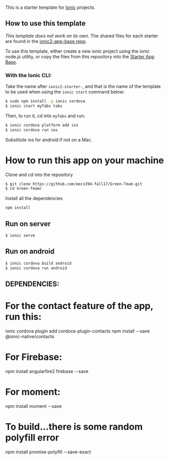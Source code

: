 This is a starter template for [Ionic](http://ionicframework.com/docs/) projects.

## How to use this template

*This template does not work on its own*. The shared files for each starter are found in the [ionic2-app-base repo](https://github.com/ionic-team/ionic2-app-base).

To use this template, either create a new ionic project using the ionic node.js utility, or copy the files from this repository into the [Starter App Base](https://github.com/ionic-team/ionic2-app-base).

### With the Ionic CLI:

Take the name after `ionic2-starter-`, and that is the name of the template to be used when using the `ionic start` command below:

```bash
$ sudo npm install -g ionic cordova
$ ionic start myTabs tabs
```

Then, to run it, cd into `myTabs` and run:

```bash
$ ionic cordova platform add ios
$ ionic cordova run ios
```

Substitute ios for android if not on a Mac.

# How to run this app on your machine
Clone and cd into the repository
```bash
$ git clone https://github.com/eecs394-fall17/Green-Team.git
$ cd Green-Team/
```
Install all the dependencies
```bash
npm install
```
## Run on server
```bash
$ ionic serve
```

## Run on android 
```bash
$ ionic cordova build android
$ ionic cordova run android
```

## DEPENDENCIES: 
# For the contact feature of the app, run this: 
ionic cordova plugin add cordova-plugin-contacts
npm install --save @ionic-native/contacts 


# For Firebase:
npm install angularfire2 firebase --save

# For moment:
npm install moment --save

# To build...there is some random polyfill error
npm install promise-polyfill --save-exact
